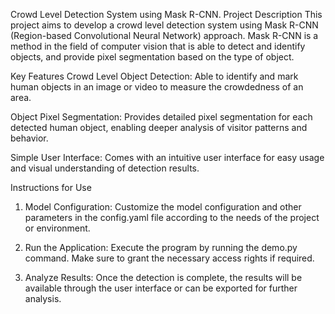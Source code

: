 Crowd Level Detection System using Mask R-CNN.
Project Description 
This project aims to develop a crowd level detection system using Mask R-CNN (Region-based Convolutional Neural Network) approach. Mask R-CNN is a method in the field of computer vision that is able to detect and identify objects, and provide pixel segmentation based on the type of object.

Key Features
Crowd Level Object Detection: Able to identify and mark human objects in an image or video to measure the crowdedness of an area.

Object Pixel Segmentation: Provides detailed pixel segmentation for each detected human object, enabling deeper analysis of visitor patterns and behavior.

Simple User Interface: Comes with an intuitive user interface for easy usage and visual understanding of detection results.

Instructions for Use

1. Model Configuration: Customize the model configuration and other parameters in the config.yaml file according to the needs of the project or environment.

2. Run the Application: Execute the program by running the demo.py command. Make sure to grant the necessary access rights if required.

3. Analyze Results: Once the detection is complete, the results will be available through the user interface or can be exported for further analysis.
